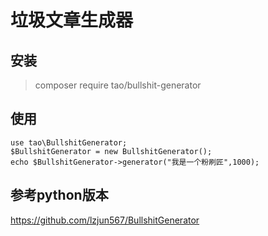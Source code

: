 # 垃圾文章生成器

## 安装

> composer require tao/bullshit-generator

## 使用

```
use tao\BullshitGenerator;
$BullshitGenerator = new BullshitGenerator();
echo $BullshitGenerator->generator("我是一个粉刷匠",1000);
```

## 参考python版本

https://github.com/lzjun567/BullshitGenerator